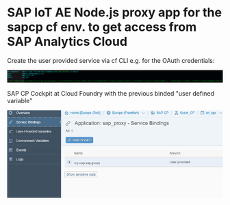 # SAP IoT AE Node.js proxy app for the sapcp cf env. to get access from SAP Analytics Cloud

Create the user provided service via cf CLI e.g. for the OAuth credentials:

![Alt text](pics/udv_2.PNG?raw=true "user provided service via cf CLI")


SAP CP Cockpit at Cloud Foundry with the previous binded "user defined variable"

![Alt text](pics/udv_1.PNG?raw=true "SAP CP Cloud Fiundry service binding ")
